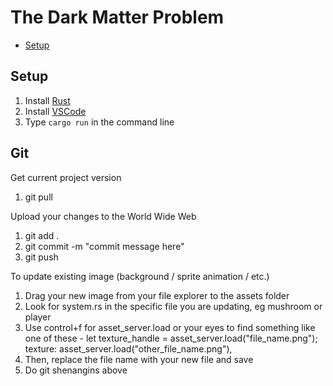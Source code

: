 # The Dark Matter Problem <!-- omit in toc -->

- [Setup](#setup)

## Setup

1. Install [Rust](https://www.rust-lang.org/tools/install)
2. Install [VSCode](https://code.visualstudio.com/download)
3. Type `cargo run` in the command line

## Git

Get current project version

1. git pull

Upload your changes to the World Wide Web

1. git add .
2. git commit -m "commit message here"
3. git push

To update existing image (background / sprite animation / etc.)

1. Drag your new image from your file explorer to the assets folder
2. Look for system.rs in the specific file you are updating, eg mushroom or player
3. Use control+f for asset_server.load or your eyes to find something like one of these -
   let texture_handle = asset_server.load("file_name.png");
   texture: asset_server.load("other_file_name.png"),
4. Then, replace the file name with your new file and save
5. Do git shenangins above
